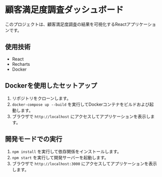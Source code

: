 # 顧客満足度調査ダッシュボード

このプロジェクトは、顧客満足度調査の結果を可視化するReactアプリケーションです。

## 使用技術

- React
- Recharts
- Docker

## Dockerを使用したセットアップ

1. リポジトリをクローンします。
2. `docker-compose up --build` を実行してDockerコンテナをビルドおよび起動します。
3. ブラウザで `http://localhost` にアクセスしてアプリケーションを表示します。

## 開発モードでの実行

1. `npm install` を実行して依存関係をインストールします。
2. `npm start` を実行して開発サーバーを起動します。
3. ブラウザで `http://localhost:3000` にアクセスしてアプリケーションを表示します。